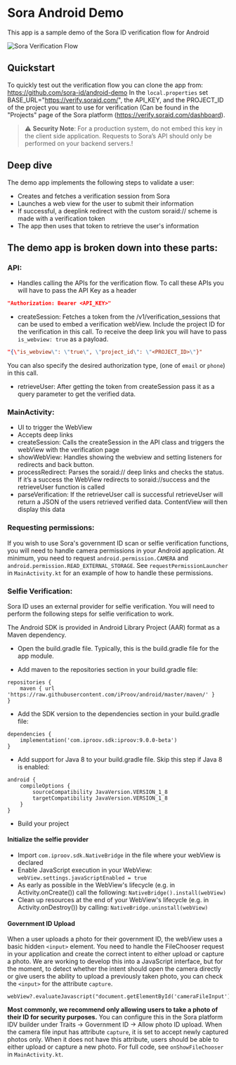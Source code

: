 # Sora Android Demo
This app is a sample demo of the Sora ID verification flow for Android

![Sora Verification Flow](https://files.readme.io/42b1ba6-Simulator_Screen_Shot_-_iPhone_X_15.2_-_2022-04-12_at_13.11.04_copy.png)

## Quickstart
To quickly test out the verification flow you can clone the app from:
https://github.com/sora-id/android-demo
In the `local.properties` set BASE_URL="https://verify.soraid.com/", the API_KEY, and the PROJECT_ID of the project you want to use for verification (Can be found in the "Projects" page of the Sora platform (https://verify.soraid.com/dashboard).

> ⚠️ **Security Note**: For a production system, do not embed this key in the client side application. Requests to Sora’s API should only be performed on your backend servers.!

## Deep dive
The demo app implements the following steps to validate a user:
 - Creates and fetches a verification session from Sora
 - Launches a web view for the user to submit their information
 - If successful, a deeplink redirect with the custom soraid:// scheme is made with a verification token
 - The app then uses that token to retrieve the user's information

## The demo app is broken down into these parts:

### API:
- Handles calling the APIs for the verification flow. To call these APIs you will have to pass the API Key as a header
```json
"Authorization: Bearer <API_KEY>"
```
- createSession: Fetches a token from the /v1/verification_sessions that can be used to embed a verification webView. Include the project ID for the verification in this call. To receive the deep link you will have to pass `is_webview: true` as a payload.
```json
"{\"is_webview\": \"true\", \"project_id\": \"<PROJECT_ID>\"}"
```
You can also specify the desired authorization type, (one of `email` or `phone`) in this call. 
- retrieveUser: After getting the token from createSession pass it as a query parameter to get the verified data.

### MainActivity:
- UI to trigger the WebView
- Accepts deep links
- createSession: Calls the createSession in the API class and triggers the webView with the verification page
- showWebView: Handles showing the webview and setting listeners for redirects and back button.
- processRedirect: Parses the soraid:// deep links and checks the status. If it’s a success the WebView redirects to soraid://success and the retrieveUser function is called
- parseVerification: If the retrieveUser call is successful retrieveUser  will return a JSON of the users retrieved verified data. ContentView will then display this data

### Requesting permissions:
If you wish to use Sora's government ID scan or selfie verification functions, you will need to handle camera permissions in your Android application. At minimum, you need to request `android.permission.CAMERA` and `android.permission.READ_EXTERNAL_STORAGE`. See `requestPermissionLauncher` in `MainActivity.kt` for an example of how to handle these permissions.

### Selfie Verification:
Sora ID uses an external provider for selfie verification. You will need to perform the following steps for selfie verification to work.

The Android SDK is provided in Android Library Project (AAR) format as a Maven dependency.

- Open the build.gradle file. Typically, this is the build.gradle file for the app module.

- Add maven to the repositories section in your build.gradle file:
```
repositories {
    maven { url 'https://raw.githubusercontent.com/iProov/android/master/maven/' }
}
```
- Add the SDK version to the dependencies section in your build.gradle file:
```
dependencies {
    implementation('com.iproov.sdk:iproov:9.0.0-beta')
}
```

- Add support for Java 8 to your build.gradle file. Skip this step if Java 8 is enabled:
```
android {
    compileOptions {
        sourceCompatibility JavaVersion.VERSION_1_8
        targetCompatibility JavaVersion.VERSION_1_8
    }
}
```
- Build your project

#### Initialize the selfie provider
- Import `com.iproov.sdk.NativeBridge` in the file where your webView is declared
- Enable JavaScript execution in your WebView:
`webView.settings.javaScriptEnabled = true`
- As early as possible in the WebView's lifecycle (e.g. in Activity.onCreate()) call the following:
`NativeBridge().install(webView)`
- Clean up resources at the end of your WebView's lifecycle (e.g. in Activity.onDestroy()) by calling:
`NativeBridge.uninstall(webView)`



#### Government ID Upload
When a user uploads a photo for their government ID, the webView uses a basic hidden `<input>` element. You need to handle the FileChooser request in your application and create the correct intent to either upload or capture a photo. We are working to develop this into a JavaScript interface, but for the moment, to detect whether the intent should open the camera directly or give users the ability to upload a previously taken photo, you can check the `<input>` for the attribute `capture`. 
```
webView?.evaluateJavascript("document.getElementById('cameraFileInput').hasAttribute('capture')")
```
**Most commonly, we recommend only allowing users to take a photo of their ID for security purposes.** You can configure this in the Sora platform IDV builder under Traits -> Government ID -> Allow photo ID upload. When the camera file input has attribute `capture`, it is set to accept newly captured photos only. When it does not have this attribute, users should be able to either upload or capture a new photo. For full code, see `onShowFileChooser` in `MainActivity.kt`. 
